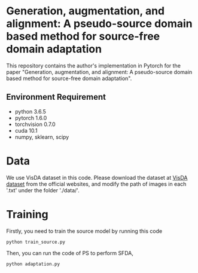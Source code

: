# Generation, augmentation, and alignment: A pseudo-source domain based method for source-free domain adaptation
This repository contains the author's implementation in Pytorch for the paper "Generation, augmentation, and alignment: A pseudo-source domain based method for source-free domain adaptation".

## Environment Requirement
- python 3.6.5
- pytorch 1.6.0
- torchvision 0.7.0
- cuda 10.1
- numpy, sklearn, scipy

# Data
We use VisDA dataset in this code. Please download the dataset at [VisDA dataset](https://github.com/VisionLearningGroup/taskcv-2017-public/tree/master/classification) from the official websites, and modify the path of images in each '.txt' under the folder './data/'.

# Training
Firstly, you need to train the source model by running this code
```
python train_source.py
```
Then, you can run the code of PS to perform SFDA,
```
python adaptation.py
```
